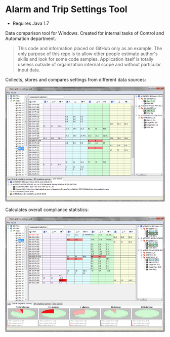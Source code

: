 Alarm and Trip Settings Tool
============================

* Requires Java 1.7

Data comparison tool for Windows. Created for internal tasks of Control and Automation department.

> This code and information placed on GitHub only as an example. The only purpose of this repo is to allow other people estimate author's skills and look for some code samples. Application itself is totally useless outside of organization internal scope and without particular input data.

Collects, stores and compares settings from different data sources:

![](src/main/doc/presentation/images/full_window_with_sources_tab.png?raw=true)

Calculates overall compliance statistics:

![](src/main/doc/presentation/images/full_window_with_overall_compliance_tab.png?raw=true)



